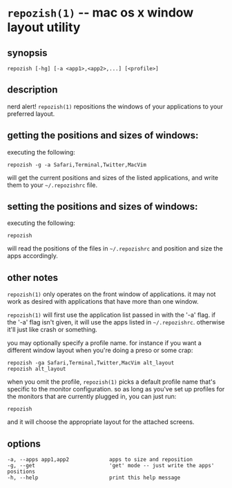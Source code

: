 
`repozish(1)` -- mac os x window layout utility
===============================================

## synopsis

    repozish [-hg] [-a <app1>,<app2>,...] [<profile>]

## description

nerd alert! `repozish(1)` repositions the windows of your applications to
your preferred layout.

## getting the positions and sizes of windows:

executing the following:

    repozish -g -a Safari,Terminal,Twitter,MacVim

will get the current positions and sizes of the listed applications, and write
them to your `~/.repozishrc` file.

## setting the positions and sizes of windows:

executing the following:

    repozish

will read the positions of the files in `~/.repozishrc` and position and
size the apps accordingly.

## other notes

`repozish(1)` only operates on the front window of applications. it may
not work as desired with applications that have more than one window.

`repozish(1)` will first use the application list passed in with the '-a'
flag. if the '-a' flag isn't given, it will use the apps listed in
`~/.repozishrc`. otherwise it'll just like crash or something.

you may optionally specify a profile name. for instance if you want a different
window layout when you're doing a preso or some crap:

    repozish -ga Safari,Terminal,Twitter,MacVim alt_layout
    repozish alt_layout

when you omit the profile, `repozish(1)` picks a default profile name
that's specific to the monitor configuration. so as long as you've set up
profiles for the monitors that are currently plugged in, you can just run:

    repozish

and it will choose the appropriate layout for the attached screens.

## options

    -a, --apps app1,app2             apps to size and reposition
    -g, --get                        'get' mode -- just write the apps' positions
    -h, --help                       print this help message
